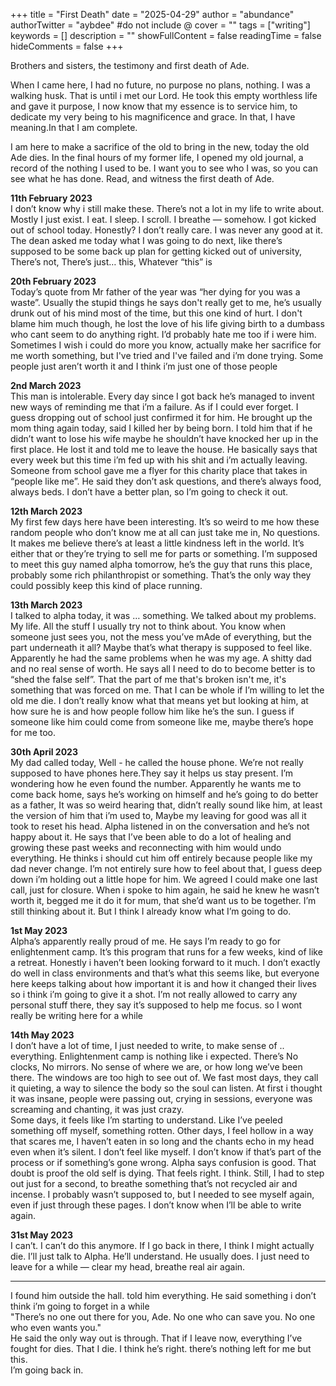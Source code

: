 +++
title = "First Death"
date = "2025-04-29"
author = "abundance"
authorTwitter = "aybdee" #do not include @
cover = ""
tags = ["writing"]
keywords = []
description = ""
showFullContent = false
readingTime = false
hideComments = false
+++

Brothers and sisters, the testimony and first death of Ade.

When I came here, I had no future, no purpose no plans, nothing. I was a walking husk. That is until i met our Lord. He took this empty worthless life and gave it purpose, I now know that my essence is to service him, to dedicate my very being to his magnificence and grace. In that, I have meaning.In that I am complete.

I am here to make a sacrifice of the old to bring in the new, today the old Ade dies. In the final hours of my former life, I opened my old journal, a record of the nothing I used to be. I want you to see who I was, so you can see what he has done. Read, and witness the first death of Ade.

**11th February 2023** \
I don’t know why i still make these. There’s not a lot in my life to write about. Mostly I just exist. I eat. I sleep. I scroll. I breathe — somehow. I got kicked out of school today. Honestly? I don’t really care. I was never any good at it. The dean asked me today what I was going to do next, like there’s supposed to be some back up plan for getting kicked out of university, There’s not, There’s just… this, Whatever “this” is

**20th February 2023** \
Today’s quote from Mr father of the year was “her dying for you was a waste”. Usually the stupid things he says don't really get to me, he’s usually drunk out of his mind most of the time, but this one kind of hurt. I don't blame him much though, he lost the love of his life giving birth to a dumbass who cant seem to do anything right. I’d probably hate me too if i were him. Sometimes I wish i could do more you know, actually make her sacrifice for me worth something, but I've tried and I've failed and i’m done trying. Some people just aren’t worth it and I think i’m just one of those people

**2nd March 2023** \
This man is intolerable. Every day since I got back he’s managed to invent new ways of reminding me that i’m a failure. As if I could ever forget. I guess dropping out of school just confirmed it for him. He brought up the mom thing again today, said I killed her by being born. I told him that if he didn’t want to lose his wife maybe he shouldn’t have knocked her up in the first place. He lost it and told me to leave the house. He basically says that every week but this time i’m fed up with his shit and i’m actually leaving.
Someone from school gave me a flyer for this charity place that takes in “people like me”. He said they don’t ask questions, and there’s always food, always beds. I don’t have a better plan, so I’m going to check it out.

**12th March 2023** \
My first few days here have been interesting. It’s so weird to me how these random people who don’t know me at all can just take me in, No questions. It makes me believe there’s at least a little kindness left in the world. It’s either that or they’re trying to sell me for parts or something. I’m supposed to meet this guy named alpha tomorrow, he’s the guy that runs this place, probably some rich philanthropist or something. That’s the only way they could possibly keep this kind of place running.

**13th March 2023** \
I talked to alpha today, it was … something. We talked about my problems. My life. All the stuff I usually try not to think about.
You know when someone just sees you, not the mess you’ve mAde of everything, but the part underneath it all? Maybe that’s what therapy is supposed to feel like. Apparently he had the same problems when he was my age. A shitty dad and no real sense of worth. He says all I need to do to become better is to “shed the false self”. That the part of me that's broken isn't me, it's something that was forced on me. That I can be whole if I’m willing to let the old me die. I don’t really know what that means yet
but looking at him, at how sure he is and how people follow him like he’s the sun. I guess if someone like him could come from someone like me, maybe there’s hope for me too.

**30th April 2023** \
My dad called today, Well - he called the house phone. We’re not really supposed to have phones here.They say it helps us stay present. I’m wondering how he even found the number.
Apparently he wants me to come back home, says he’s working on himself and he’s going to do better as a father, It was so weird hearing that, didn’t really sound like him, at least the version of him that i’m used to, Maybe my leaving for good was all it took to reset his head. Alpha listened in on the conversation and he’s not happy about it. He says that I’ve been able to do a lot of healing and growing these past weeks and reconnecting with him would undo everything. He thinks i should cut him off entirely because people like my dad never change. I’m not entirely sure how to feel about that, I guess deep down i’m holding out a little hope for him.
We agreed I could make one last call, just for closure.
When i spoke to him again, he said he knew he wasn’t worth it, begged me it do it for mum, that she’d want us to be together.
I’m still thinking about it. But I think I already know what I’m going to do.

**1st May 2023** \
Alpha’s apparently really proud of me. He says I’m ready to go for enlightenment camp. It’s this program that runs for a few weeks, kind of like a retreat. Honestly i haven’t been looking forward to it much. I don’t exactly do well in class environments and that’s what this seems like, but everyone here keeps talking about how important it is and how it changed their lives so i think i’m going to give it a shot. I’m not really allowed to carry any personal stuff there, they say it’s supposed to help me focus. so I wont really be writing here for a while

**14th May 2023** \
I don’t have a lot of time, I just needed to write, to make sense of .. everything. Enlightenment camp is nothing like i expected. There’s No clocks, No mirrors. No sense of where we are, or how long we’ve been there. The windows are too high to see out of.
We fast most days, they call it quieting, a way to silence the body so the soul can listen. At first i thought it was insane, people were passing out, crying in sessions, everyone was screaming and chanting, it was just crazy.
\
Some days, it feels like I’m starting to understand. Like I’ve peeled something off myself, something rotten. Other days, I feel hollow in a way that scares me, I haven’t eaten in so long and the chants echo in my head even when it’s silent.
I don’t feel like myself. I don’t know if that’s part of the process or if something’s gone wrong. Alpha says confusion is good. That doubt is proof the old self is dying. That feels right. I think. Still, I had to step out just for a second, to breathe something that’s not recycled air and incense. I probably wasn’t supposed to, but I needed to see myself again, even if just through these pages.
I don’t know when I’ll be able to write again.

**31st May 2023** \
I can’t. I can’t do this anymore. If I go back in there, I think I might actually die. I’ll just talk to Alpha. He’ll understand. He usually does. I just need to leave for a while — clear my head, breathe real air again.

---

I found him outside the hall. told him everything. He said something i don’t think i’m going to forget in a while
\
"There’s no one out there for you, Ade. No one who can save you. No one who even wants you."
\
He said the only way out is through. That if I leave now, everything I’ve fought for dies. That I die.
I think he’s right. there’s nothing left for me but this. \
I’m going back in.
